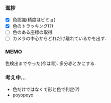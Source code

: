 ### 進捗
- [x] 色認識(精度はビミョ)
- [x] 色のトラッキング(?)
- [ ] 色のある座標の取得.
- [ ] カメラの中心からどれだけ離れているかを出す.

### MEMO
色検出までやった(今は青).
多分赤とかにする.

### 考え中...
- 色だけではなくて形と色で判定(?)
- poyopoyo
